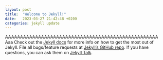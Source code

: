 ```yaml
---
layout: post
title:  "Welcome to Jekyll!"
date:   2023-03-27 21:42:48 +0200
categories: jekyll update
---
```

AAAAAAAAAAAAAAAAAAAAAAAAAAAAAAAAAAAAAAAAAAAAAAAAAAAAaa
Check out the [Jekyll docs][jekyll-docs] for more info on how to get the most out of Jekyll. File all bugs/feature requests at [Jekyll’s GitHub repo][jekyll-gh]. If you have questions, you can ask them on [Jekyll Talk][jekyll-talk].

[jekyll-docs]: https://jekyllrb.com/docs/home
[jekyll-gh]:   https://github.com/jekyll/jekyll
[jekyll-talk]: https://talk.jekyllrb.com/
